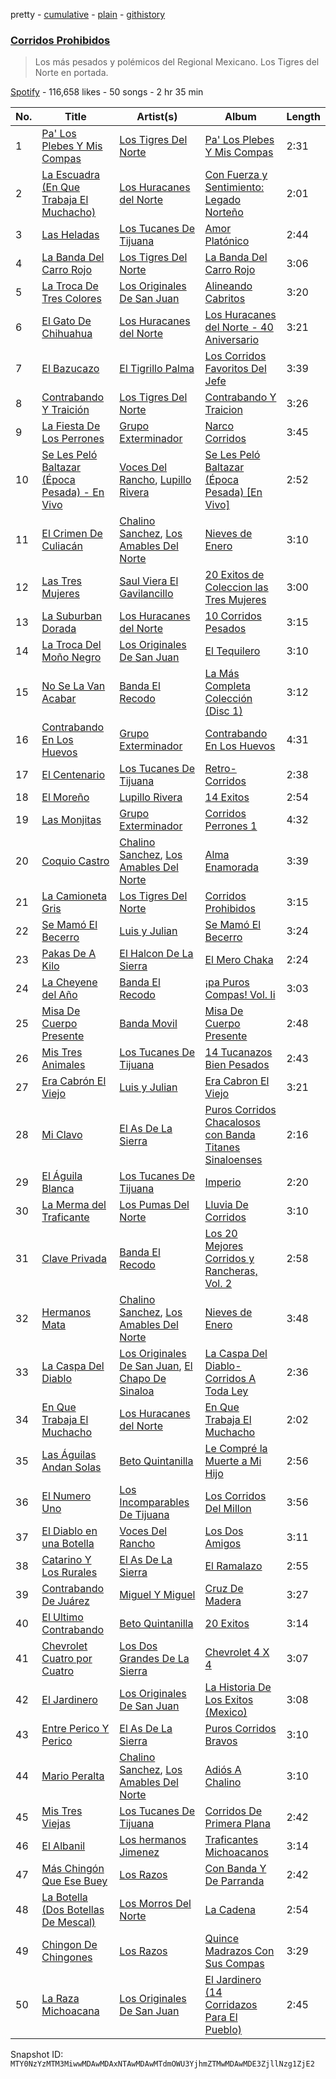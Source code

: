 pretty - [cumulative](/playlists/cumulative/37i9dQZF1DWU43UtgmzCjN.md) - [plain](/playlists/plain/37i9dQZF1DWU43UtgmzCjN) - [githistory](https://github.githistory.xyz/mackorone/spotify-playlist-archive/blob/main/playlists/plain/37i9dQZF1DWU43UtgmzCjN)

### [Corridos Prohibidos](https://open.spotify.com/playlist/37i9dQZF1DWU43UtgmzCjN)

> Los más pesados y polémicos del Regional Mexicano\. Los Tigres del Norte en portada.

[Spotify](https://open.spotify.com/user/spotify) - 116,658 likes - 50 songs - 2 hr 35 min

| No. | Title | Artist(s) | Album | Length |
|---|---|---|---|---|
| 1 | [Pa' Los Plebes Y Mis Compas](https://open.spotify.com/track/3xFv8PN3uREVPOeTrm2OCN) | [Los Tigres Del Norte](https://open.spotify.com/artist/3hYtANQYrE6pd2PbtEyTIy) | [Pa' Los Plebes Y Mis Compas](https://open.spotify.com/album/26iPkmVGRZC4gSt8fuCQIb) | 2:31 |
| 2 | [La Escuadra \(En Que Trabaja El Muchacho\)](https://open.spotify.com/track/3gxbdfAgpjJiODrpx64e0C) | [Los Huracanes del Norte](https://open.spotify.com/artist/2wmwGWrqRizLaSEYrm5dzZ) | [Con Fuerza y Sentimiento: Legado Norteño](https://open.spotify.com/album/2eQNUZSF2grKGYk05AZ68f) | 2:01 |
| 3 | [Las Heladas](https://open.spotify.com/track/50sTMaXwK2k8ZTgnLNuHhE) | [Los Tucanes De Tijuana](https://open.spotify.com/artist/014WIDx7H4BRCHB1faiisK) | [Amor Platónico](https://open.spotify.com/album/1RejCnEA2V94czIZo8uuhC) | 2:44 |
| 4 | [La Banda Del Carro Rojo](https://open.spotify.com/track/7yTXEoI8CBAgekFhtjjYo5) | [Los Tigres Del Norte](https://open.spotify.com/artist/3hYtANQYrE6pd2PbtEyTIy) | [La Banda Del Carro Rojo](https://open.spotify.com/album/6iRmqdwRnlbGcWxkh7sRyt) | 3:06 |
| 5 | [La Troca De Tres Colores](https://open.spotify.com/track/1At5H1Pyrx3sgaVvVHSzOG) | [Los Originales De San Juan](https://open.spotify.com/artist/3aVB3VLnoAn6bKiHOEzHag) | [Alineando Cabritos](https://open.spotify.com/album/6MwbpboiKaGTcb3MubGa2A) | 3:20 |
| 6 | [El Gato De Chihuahua](https://open.spotify.com/track/1PKoT3dROitNnZQch89TgT) | [Los Huracanes del Norte](https://open.spotify.com/artist/2wmwGWrqRizLaSEYrm5dzZ) | [Los Huracanes del Norte \- 40 Aniversario](https://open.spotify.com/album/2j5szS1qydIXtQl79I6TPW) | 3:21 |
| 7 | [El Bazucazo](https://open.spotify.com/track/6yl1gnJWeVOio73J9Ij3Mo) | [El Tigrillo Palma](https://open.spotify.com/artist/2usAJ9Mtrw570XlQ5MHJek) | [Los Corridos Favoritos Del Jefe](https://open.spotify.com/album/2STlqGKuUD6xxsncxLrnVH) | 3:39 |
| 8 | [Contrabando Y Traición](https://open.spotify.com/track/4gRi0itWso2UodoRMP5asJ) | [Los Tigres Del Norte](https://open.spotify.com/artist/3hYtANQYrE6pd2PbtEyTIy) | [Contrabando Y Traicion](https://open.spotify.com/album/380Fi3mpLOmJAQYiZx22Y3) | 3:26 |
| 9 | [La Fiesta De Los Perrones](https://open.spotify.com/track/4oIlAgK0cZd04s20bkhuXA) | [Grupo Exterminador](https://open.spotify.com/artist/3slJwKuB6Ij5V0mCOKT8Jn) | [Narco Corridos](https://open.spotify.com/album/0eFkLgjzIQj3RuIXdXoCSe) | 3:45 |
| 10 | [Se Les Peló Baltazar \(Época Pesada\) \- En Vivo](https://open.spotify.com/track/5GUCykbTpikELzpgO4WU68) | [Voces Del Rancho](https://open.spotify.com/artist/1fGlKY2s0o51QUA9gScpWR), [Lupillo Rivera](https://open.spotify.com/artist/341CfLcUdaBGixB8IJjYwW) | [Se Les Peló Baltazar \(Época Pesada\) \[En Vivo\]](https://open.spotify.com/album/3TbM9ZwjrC54sz4UQ0C0fN) | 2:52 |
| 11 | [El Crimen De Culiacán](https://open.spotify.com/track/5pkr9BmnShPMoo5QLnpmnA) | [Chalino Sanchez](https://open.spotify.com/artist/7u9m43vPVTERaALXXOzrRq), [Los Amables Del Norte](https://open.spotify.com/artist/7r1Ecc2TAxhyLeGac53N6K) | [Nieves de Enero](https://open.spotify.com/album/69CnGWLFrxlYAl5ku4q5XV) | 3:10 |
| 12 | [Las Tres Mujeres](https://open.spotify.com/track/2gDESZOQKJK91LYAdtBRu1) | [Saul Viera El Gavilancillo](https://open.spotify.com/artist/3tLdnHmnfkIdQq5cyFDl69) | [20 Exitos de Coleccion las Tres Mujeres](https://open.spotify.com/album/3b54hAhWMtyTyGsHUy6rXR) | 3:00 |
| 13 | [La Suburban Dorada](https://open.spotify.com/track/4vOCbfTX2lgde4dyOtq2IE) | [Los Huracanes del Norte](https://open.spotify.com/artist/2wmwGWrqRizLaSEYrm5dzZ) | [10 Corridos Pesados](https://open.spotify.com/album/5Mc3MOwWjnXHP35sj823Nf) | 3:15 |
| 14 | [La Troca Del Moño Negro](https://open.spotify.com/track/0JeumsWAVXuwYQ2J92A39V) | [Los Originales De San Juan](https://open.spotify.com/artist/3aVB3VLnoAn6bKiHOEzHag) | [El Tequilero](https://open.spotify.com/album/3I9ZxJI6RKfw6l9qq6f8DO) | 3:10 |
| 15 | [No Se La Van Acabar](https://open.spotify.com/track/2axPsgKQouhRvodneN6K3Z) | [Banda El Recodo](https://open.spotify.com/artist/6AcOTCYBMvjKYy4zms0kaC) | [La Más Completa Colección \(Disc 1\)](https://open.spotify.com/album/7qgar3nxo2RpNGPn7Ilf54) | 3:12 |
| 16 | [Contrabando En Los Huevos](https://open.spotify.com/track/5iYutlcpa7KXRj9Hpx4Ecr) | [Grupo Exterminador](https://open.spotify.com/artist/3slJwKuB6Ij5V0mCOKT8Jn) | [Contrabando En Los Huevos](https://open.spotify.com/album/238VfD3ENCWjwSzU1NcGJM) | 4:31 |
| 17 | [El Centenario](https://open.spotify.com/track/1KrleiVgBHPcWE1dW74BUt) | [Los Tucanes De Tijuana](https://open.spotify.com/artist/014WIDx7H4BRCHB1faiisK) | [Retro\-Corridos](https://open.spotify.com/album/0PALWRVlB3wINtVW95GXN4) | 2:38 |
| 18 | [El Moreño](https://open.spotify.com/track/0IZcLOevGQ6LYG9IV3w1gx) | [Lupillo Rivera](https://open.spotify.com/artist/341CfLcUdaBGixB8IJjYwW) | [14 Exitos](https://open.spotify.com/album/2Taq7gieTFp9rjORJkrLWp) | 2:54 |
| 19 | [Las Monjitas](https://open.spotify.com/track/2KJkMXZKvvV4jDdu8UM44e) | [Grupo Exterminador](https://open.spotify.com/artist/3slJwKuB6Ij5V0mCOKT8Jn) | [Corridos Perrones 1](https://open.spotify.com/album/00B6TWk6ykE81Itf5InD4I) | 4:32 |
| 20 | [Coquio Castro](https://open.spotify.com/track/06VXwaaoUJ0mjbJrYyUw7m) | [Chalino Sanchez](https://open.spotify.com/artist/7u9m43vPVTERaALXXOzrRq), [Los Amables Del Norte](https://open.spotify.com/artist/7r1Ecc2TAxhyLeGac53N6K) | [Alma Enamorada](https://open.spotify.com/album/5zR6lVcijHUyA1l5NnUTxW) | 3:39 |
| 21 | [La Camioneta Gris](https://open.spotify.com/track/66p7jmGKdqNsvp0hPRXHNm) | [Los Tigres Del Norte](https://open.spotify.com/artist/3hYtANQYrE6pd2PbtEyTIy) | [Corridos Prohibidos](https://open.spotify.com/album/5uOqeBru8WFMf07UJCEtiF) | 3:15 |
| 22 | [Se Mamó El Becerro](https://open.spotify.com/track/3cpBfqMWR414bbh8Q0ZlYW) | [Luis y Julian](https://open.spotify.com/artist/5lcjVQ4c220HJHr0AuZXdl) | [Se Mamó El Becerro](https://open.spotify.com/album/1pDmBQhwJk1CR9Y9eplQBy) | 3:24 |
| 23 | [Pakas De A Kilo](https://open.spotify.com/track/3qCcaEfYemFDg1T1qCGUUD) | [El Halcon De La Sierra](https://open.spotify.com/artist/1KdzlfS9Fli0fwzE2oc9GU) | [El Mero Chaka](https://open.spotify.com/album/3mFKkfROmn7VUiZq3y7f5Q) | 2:24 |
| 24 | [La Cheyene del Año](https://open.spotify.com/track/1Befsq8QTEAJNKnxKlPPUM) | [Banda El Recodo](https://open.spotify.com/artist/6AcOTCYBMvjKYy4zms0kaC) | [¡pa Puros Compas! Vol\. Ii](https://open.spotify.com/album/5NdplNnKYPN84dicsTocv4) | 3:03 |
| 25 | [Misa De Cuerpo Presente](https://open.spotify.com/track/72gWYoN7Wta4spLHOCI6Sd) | [Banda Movil](https://open.spotify.com/artist/7fU0B28ySGWjYCNKZD8YIK) | [Misa De Cuerpo Presente](https://open.spotify.com/album/2WR7Uv5bWy96xBlAfXNoFU) | 2:48 |
| 26 | [Mis Tres Animales](https://open.spotify.com/track/50urwe1JN84PxSKsJ8yY2p) | [Los Tucanes De Tijuana](https://open.spotify.com/artist/014WIDx7H4BRCHB1faiisK) | [14 Tucanazos Bien Pesados](https://open.spotify.com/album/5poff6oDNapTa60LAq46O0) | 2:43 |
| 27 | [Era Cabrón El Viejo](https://open.spotify.com/track/39mFPN0z66M4azlAljnFHc) | [Luis y Julian](https://open.spotify.com/artist/5lcjVQ4c220HJHr0AuZXdl) | [Era Cabron El Viejo](https://open.spotify.com/album/4qkWGXtdS7AQDlqIpgjyP6) | 3:21 |
| 28 | [Mi Clavo](https://open.spotify.com/track/3jYDA6ixEpSC0lwOKj18WQ) | [El As De La Sierra](https://open.spotify.com/artist/6uQMkB156uIN27tFar9qQl) | [Puros Corridos Chacalosos con Banda Titanes Sinaloenses](https://open.spotify.com/album/2QYFXC2uGxBA72nuoXX0oq) | 2:16 |
| 29 | [El Águila Blanca](https://open.spotify.com/track/0crJsMs5FmnMHvQG1itkc0) | [Los Tucanes De Tijuana](https://open.spotify.com/artist/014WIDx7H4BRCHB1faiisK) | [Imperio](https://open.spotify.com/album/4n0IYzVbxLFckUKpurk6kN) | 2:20 |
| 30 | [La Merma del Traficante](https://open.spotify.com/track/64UVBttkrFYUK8TlFuayRK) | [Los Pumas Del Norte](https://open.spotify.com/artist/7oDAL6I6hsVHfn0ADFYpmh) | [Lluvia De Corridos](https://open.spotify.com/album/5gLeRe8gSJoDr9eNRBcqg0) | 3:10 |
| 31 | [Clave Privada](https://open.spotify.com/track/4m5hcZXjgM3iL1tWNCWaer) | [Banda El Recodo](https://open.spotify.com/artist/6AcOTCYBMvjKYy4zms0kaC) | [Los 20 Mejores Corridos y Rancheras, Vol\. 2](https://open.spotify.com/album/1JXX5Z7nbAS2P2t8fH7S73) | 2:58 |
| 32 | [Hermanos Mata](https://open.spotify.com/track/65FVNeobrosMmZPQDMo185) | [Chalino Sanchez](https://open.spotify.com/artist/7u9m43vPVTERaALXXOzrRq), [Los Amables Del Norte](https://open.spotify.com/artist/7r1Ecc2TAxhyLeGac53N6K) | [Nieves de Enero](https://open.spotify.com/album/69CnGWLFrxlYAl5ku4q5XV) | 3:48 |
| 33 | [La Caspa Del Diablo](https://open.spotify.com/track/2n4F4KH34FujRuaNmFILv7) | [Los Originales De San Juan](https://open.spotify.com/artist/3aVB3VLnoAn6bKiHOEzHag), [El Chapo De Sinaloa](https://open.spotify.com/artist/59Ih0XIAzMXq7Yf9ny3u5t) | [La Caspa Del Diablo\-Corridos A Toda Ley](https://open.spotify.com/album/5HDXSSCgm7nJ3bso2d8xWD) | 2:36 |
| 34 | [En Que Trabaja El Muchacho](https://open.spotify.com/track/2mQ0j9CdvOdKaDp2UdJbZ4) | [Los Huracanes del Norte](https://open.spotify.com/artist/2wmwGWrqRizLaSEYrm5dzZ) | [En Que Trabaja El Muchacho](https://open.spotify.com/album/78sB90ztB36qs1CQuAerxB) | 2:02 |
| 35 | [Las Águilas Andan Solas](https://open.spotify.com/track/6wQjoZ4ffP7cAIfiwldEWZ) | [Beto Quintanilla](https://open.spotify.com/artist/2L54fWLv9EgJu76ELlfV2J) | [Le Compré la Muerte a Mi Hijo](https://open.spotify.com/album/36jpd4kKEalvzpw8k12mNP) | 2:56 |
| 36 | [El Numero Uno](https://open.spotify.com/track/517C3ko96edIA8XMh5nE3R) | [Los Incomparables De Tijuana](https://open.spotify.com/artist/1JrKcJc1BbSApAFYNJ4JAN) | [Los Corridos Del Millon](https://open.spotify.com/album/3Z8tyBwTyt3lp50bnqWy4e) | 3:56 |
| 37 | [El Diablo en una Botella](https://open.spotify.com/track/33WGLXPC6hbtTU15nS3qvT) | [Voces Del Rancho](https://open.spotify.com/artist/1fGlKY2s0o51QUA9gScpWR) | [Los Dos Amigos](https://open.spotify.com/album/7iBmA9iyWw7woaKHU1tqgr) | 3:11 |
| 38 | [Catarino Y Los Rurales](https://open.spotify.com/track/0xLOfZEzRtkzy1ADdZ2m3W) | [El As De La Sierra](https://open.spotify.com/artist/6uQMkB156uIN27tFar9qQl) | [El Ramalazo](https://open.spotify.com/album/15qK1WoL0Rh066I1PJnVLy) | 2:55 |
| 39 | [Contrabando De Juárez](https://open.spotify.com/track/4gwuwo3PgUrWzyJ7ofjN59) | [Miguel Y Miguel](https://open.spotify.com/artist/7fmQXLCgx5q0vkGArvS6mm) | [Cruz De Madera](https://open.spotify.com/album/6D9a2VeAyvMqcCN27uzi4V) | 3:27 |
| 40 | [El Ultimo Contrabando](https://open.spotify.com/track/06hDJt1VHCJbIAjEsOxziU) | [Beto Quintanilla](https://open.spotify.com/artist/2L54fWLv9EgJu76ELlfV2J) | [20 Exitos](https://open.spotify.com/album/6mZX641phI5c1OSACBqmYL) | 3:14 |
| 41 | [Chevrolet Cuatro por Cuatro](https://open.spotify.com/track/5K8fmjSkNpJzCyaCmY5DMS) | [Los Dos Grandes De La Sierra](https://open.spotify.com/artist/58EWXwU9oVr0Iwuh4rF6on) | [Chevrolet 4 X 4](https://open.spotify.com/album/0zEg38J4RG3C05jP6ZNGW6) | 3:07 |
| 42 | [El Jardinero](https://open.spotify.com/track/4krFbcx6JaiVgE09o9Vo1B) | [Los Originales De San Juan](https://open.spotify.com/artist/3aVB3VLnoAn6bKiHOEzHag) | [La Historia De Los Exitos \(Mexico\)](https://open.spotify.com/album/7JX622ZcA5o6dRm0ebXN91) | 3:08 |
| 43 | [Entre Perico Y Perico](https://open.spotify.com/track/69SnfiYjygFVUH8fSKx8y7) | [El As De La Sierra](https://open.spotify.com/artist/6uQMkB156uIN27tFar9qQl) | [Puros Corridos Bravos](https://open.spotify.com/album/0F2bQsoxjJktGPTFsvwxg1) | 3:10 |
| 44 | [Mario Peralta](https://open.spotify.com/track/6HRpgUqFOM2qHJv0jgygu8) | [Chalino Sanchez](https://open.spotify.com/artist/7u9m43vPVTERaALXXOzrRq), [Los Amables Del Norte](https://open.spotify.com/artist/7r1Ecc2TAxhyLeGac53N6K) | [Adiós A Chalino](https://open.spotify.com/album/1bNgOfg4GnCmHoF52wdVVF) | 3:10 |
| 45 | [Mis Tres Viejas](https://open.spotify.com/track/1yxJIFPhP2EqnQ6oWJKbmP) | [Los Tucanes De Tijuana](https://open.spotify.com/artist/014WIDx7H4BRCHB1faiisK) | [Corridos De Primera Plana](https://open.spotify.com/album/368bh2s0aVeChSmOHvmXxz) | 2:42 |
| 46 | [El Albanil](https://open.spotify.com/track/6Py57WENEDfmxVKw8rrD7J) | [Los hermanos Jimenez](https://open.spotify.com/artist/3oPc1V6h1UOOvuYQNt7CUn) | [Traficantes Michoacanos](https://open.spotify.com/album/3nhEMjYDoUJYApQQ22utG2) | 3:14 |
| 47 | [Más Chingón Que Ese Buey](https://open.spotify.com/track/5fA7H8n3zhNsoSQSYA3DLz) | [Los Razos](https://open.spotify.com/artist/7HYgqp51TBXZdtjinjkQuZ) | [Con Banda Y De Parranda](https://open.spotify.com/album/784Mrg7xgVFTYk0qAAxMWR) | 2:42 |
| 48 | [La Botella \(Dos Botellas De Mescal\)](https://open.spotify.com/track/2m42oF2K5zPQalKjlGVuez) | [Los Morros Del Norte](https://open.spotify.com/artist/5xvUFw0p8yfQfHVliD1dZG) | [La Cadena](https://open.spotify.com/album/0AzHFYoAtsdnzNfkHvrAu3) | 2:54 |
| 49 | [Chingon De Chingones](https://open.spotify.com/track/5lduUBDO2K74wlWcReMTJ8) | [Los Razos](https://open.spotify.com/artist/7HYgqp51TBXZdtjinjkQuZ) | [Quince Madrazos Con Sus Compas](https://open.spotify.com/album/5avrr5irqBn8LlbMlagxz2) | 3:29 |
| 50 | [La Raza Michoacana](https://open.spotify.com/track/4Ha6wxJxSBMcKsUvvU1nY0) | [Los Originales De San Juan](https://open.spotify.com/artist/3aVB3VLnoAn6bKiHOEzHag) | [El Jardinero \(14 Corridazos Para El Pueblo\)](https://open.spotify.com/album/3cCvAX45kjE3LnQwdBDZlg) | 2:45 |

Snapshot ID: `MTY0NzYzMTM3MiwwMDAwMDAxNTAwMDAwMTdmOWU3YjhmZTMwMDAwMDE3ZjllNzg1ZjE2`
